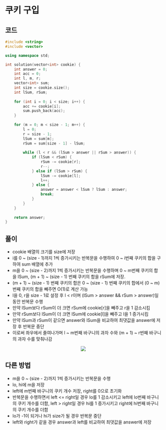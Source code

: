 # 쿠키 구입

## 코드
```cpp
#include <string>
#include <vector>

using namespace std;

int solution(vector<int> cookie) {
    int answer = 0;
    int acc = 0;
    int l, m, r;
    vector<int> sum;
    int size = cookie.size();
    int lSum, rSum;
    
    for (int i = 0; i < size; i++) {
        acc += cookie[i];
        sum.push_back(acc);
    }
    
    for (m = 0; m < size - 1; m++) {
        l = 0;
        r = size - 1;
        lSum = sum[m];
        rSum = sum[size - 1] - lSum;
        
        while (l < r && (lSum > answer || rSum > answer)) {
            if (lSum < rSum) {
                rSum -= cookie[r];
                r--;
            } else if (lSum > rSum) {
                lSum -= cookie[l];
                l++;
            } else {
                answer = answer < lSum ? lSum : answer;
                break;
            }
        }
    }
    
    return answer;
}
```

## 풀이
- cookie 배열의 크기를 size에 저장
- i를 0 ~ (size - 1)까지 1씩 증가시키는 반복문을 수행하여 0 ~ i번째 쿠키의 합을 구하여 sum 배열에 추가
- m을 0 ~ (size - 2)까지 1씩 증가시키는 반복문을 수행하며 0 ~ m번째 쿠키의 합을 lSum, (m + 1) ~ (size - 1) 번째 쿠키의 합을 rSum에 저장.
- (m + 1) ~ (size - 1) 번째 쿠키의 합은 0 ~ (size - 1) 번째 쿠키의 합에서 (0 ~ m) 번째 쿠키의 합을 빼주면 O(1)로 계산 가능
- l을 0, r을 size - 1로 설정 후 l < r이며 (lSum > answer && rSum > answer)일 동안 반복문 수행
- 만약 lSum보다 rSum이 더 크면 rSum에 cookie[r]을 빼주고 r을 1 감소시킴
- 만약 rSum보다 lSum이 더 크면 lSum에 cookie[l]을 빼주고 l을 1 증가시킴
- 만약 lSum과 rSum이 같으면 answer와 lSum을 비교하여 최댓값을 answer에 저장 후 반복문 중단
- 이로써 좌우에서 줄여나가며 l ~ m번째 바구니의 과자 수와 (m + 1) ~ r번째 바구니의 과자 수를 맞춰나감
<center><img src="https://i.imgur.com/wpodbU7.png"/></center>

## 다른 방법
- m을 0 ~ (size - 2)까지 1씩 증가시키는 반복문을 수행
- lo, hi에 m을 저장
- left에 m번째 바구니의 쿠키 개수 저장, right를 0으로 초기화
- 반복문을 수행하면서 left <= right일 경우 lo를 1 감소시키고 left에 lo번째 바구니의 쿠키 개수를 더함, left > right일 경우 hi를 1 증가시키고 right에 hi번째 바구니의 쿠키 개수를 더함
- lo가 -1이 되거나 hi가 size가 될 경우 반복문 중단
- left와 right가 같을 경우 answer과 left를 비교하여 최댓값을 answer에 저장